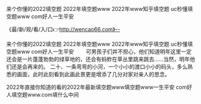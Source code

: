 来个你懂的2022填空题
2022年填空题www
2022年www知乎填空题
uc秒懂填空题www com好人一生平安


《最/新/观/看/入/口👉http://wencao66.com》--

来个你懂的2022填空题
2022年填空题www
2022年www知乎填空题
uc秒懂填空题www com好人一生平安
　　可男孩子们并不担心，他们知道明年这里一定还会是一片蓬蓬勃勃的绿草地的，还会有蚂蚱在草丛里跳来跳去……当然，明年他们还是会再来的。
	二十、一条弯弯的小河，一个小小的渡口小小的码头，多么熟悉的画面，此时此刻看到此画此景更是增添了几分对家对亲人的思念。





2022年直接你知道的看的2022年最新填空题www填空题www一生平安 com好人填空题www.com填什么中间

